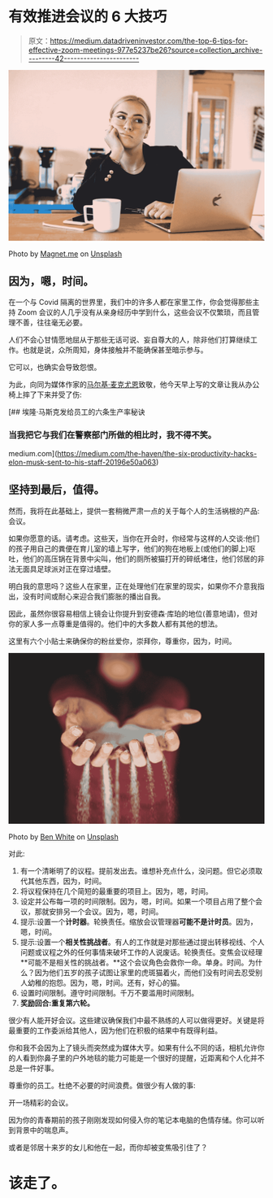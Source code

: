 # 有效推进会议的 6 大技巧

> 原文：<https://medium.datadriveninvestor.com/the-top-6-tips-for-effective-zoom-meetings-977e5237be26?source=collection_archive---------42----------------------->

![](img/7c1841f0c28347f653860f5b9a9c2119.png)

Photo by [Magnet.me](https://unsplash.com/@magnetme?utm_source=medium&utm_medium=referral) on [Unsplash](https://unsplash.com?utm_source=medium&utm_medium=referral)

## 因为，嗯，时间。

在一个与 Covid 隔离的世界里，我们中的许多人都在家里工作，你会觉得那些主持 Zoom 会议的人几乎没有从亲身经历中学到什么，这些会议不仅繁琐，而且管理不善，往往毫无必要。

人们不会心甘情愿地屈从于那些无话可说、妄自尊大的人，除非他们打算继续工作。也就是说，众所周知，身体接触并不能确保甚至暗示参与。

它可以，也确实会导致怨恨。

为此，向同为媒体作家的[马尔基·麦克尤恩](https://medium.com/u/202e3b02c06?source=post_page-----977e5237be26--------------------------------)致敬，他今天早上写的文章让我从办公椅上摔了下来并受了伤:

[](https://medium.com/the-haven/the-six-productivity-hacks-elon-musk-sent-to-his-staff-20196e50a063) [## 埃隆·马斯克发给员工的六条生产率秘诀

### 当我把它与我们在警察部门所做的相比时，我不得不笑。

medium.com](https://medium.com/the-haven/the-six-productivity-hacks-elon-musk-sent-to-his-staff-20196e50a063) 

## 坚持到最后，值得。

然而，我将在此基础上，提供一套稍微严肃一点的关于每个人的生活祸根的产品:会议。

如果你愿意的话。请考虑。这些天，当你在开会时，你经常与这样的人交谈:他们的孩子用自己的粪便在育儿室的墙上写字，他们的狗在地板上(或他们的脚上)呕吐，他们的高压锅在背景中尖叫，他们的厕所被猫打开的碎纸堵住，他们邻居的非法无面具足球派对正在穿过墙壁。

明白我的意思吗？这些人在家里，正在处理他们在家里的现实，如果你不介意我指出，没有时间或耐心来迎合我们膨胀的播出自我。

因此，虽然你很容易相信上镜会让你提升到安德森·库珀的地位(善意地请)，但对你的家人多一点尊重是值得的。他们中的大多数人都有其他的想法。

这里有六个小贴士来确保你的粉丝爱你，崇拜你，尊重你，因为，时间。

![](img/04b417bfa59250b247be4f19ce4daf04.png)

Photo by [Ben White](https://unsplash.com/@benwhitephotography?utm_source=medium&utm_medium=referral) on [Unsplash](https://unsplash.com?utm_source=medium&utm_medium=referral)

对此:

1.  有一个清晰明了的议程。提前发出去。谁想补充点什么，没问题。但它必须取代其他东西，因为，时间。
2.  将议程保持在几个简短的最重要的项目上。因为，嗯，时间。
3.  设定并公布每一项的时间限制。因为，嗯，时间。如果一个项目占用了整个会议，那就安排另一个会议。因为，嗯，时间。
4.  提示:设置一个**计时器**。轮换责任。缩放会议管理器**可能不是计时员**。因为，嗯，时间。
5.  提示:设置一个**相关性挑战者**。有人的工作就是对那些通过提出转移视线、个人问题或议程之外的任何事情来破坏工作的人说废话。轮换责任。变焦会议经理**可能不是相关性的挑战者。**这个会议角色会救你一命。单身。时间。为什么？因为他们五岁的孩子试图让家里的虎斑猫着火，而他们没有时间去忍受别人幼稚的抱怨。因为，嗯，时间。还有，好心的猫。
6.  设置时间限制。遵守时间限制。千万不要滥用时间限制。
7.  **奖励回合:重复第六轮。**

很少有人能开好会议。这些建议确保我们中最不熟练的人可以做得更好。关键是将最重要的工作委派给其他人，因为他们在积极的结果中有既得利益。

你和我不会因为上了镜头而突然成为媒体大亨。如果有什么不同的话，相机允许你的人看到你鼻子里的户外地毯的能力可能是一个很好的提醒，近距离和个人化并不总是一件好事。

尊重你的员工。杜绝不必要的时间浪费。做很少有人做的事:

开一场精彩的会议。

因为你的青春期前的孩子刚刚发现如何侵入你的笔记本电脑的色情存储。你可以听到背景中的喘息声。

或者是邻居十来岁的女儿和他在一起，而你却被变焦吸引住了？

# 该走了。